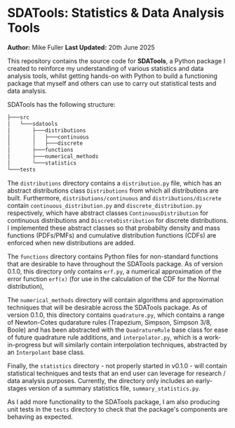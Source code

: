 # SDATools: Statistics & Data Analysis Tools
**Author:** Mike Fuller
**Last Updated:** 20th June 2025

This repository contains the source code for **SDATools**, a Python package I created to reinforce my understanding of various statistics and data analysis tools, whilst getting hands-on with Python to build a functioning package that myself and others can use to carry out statistical tests and data analysis.

SDATools has the following structure:
```bash
├───src
│   └───sdatools
│       ├───distributions
│       │   ├───continuous
│       │   ├───discrete
│       ├───functions
│       ├───numerical_methods
│       └───statistics
└───tests
```

The `distributions` directory contains a `distribution.py` file, which has an abstract distributions class `Distributions` from which all distributions are built. Furthermore, `distributions/continuous` and `distributions/discrete` contain `continuous_distribution.py` and `discrete_distribution.py` respectively, which have abstract classes `ContinuousDistribution` for continuous distributions and `DiscreteDistribution` for discrete distributions. I implemented these abstract classes so that probabilty density and mass functions (PDFs/PMFs) and cumulative distribution functions (CDFs) are enforced when new distributions are added.

The `functions` directory contains Python files for non-standard functions that are desirable to have throughout the SDATools package. As of version 0.1.0, this directory only contains `erf.py`, a numerical approximation of the error function `erf(x)` (for use in the calculation of the CDF for the Normal distribution),

The `numerical_methods` directory will contain algorithms and approximation techniques that will be desirable across the SDATools package. As of version 0.1.0, this directory contains `quadrature.py`, which contains a range of Newton-Cotes qudarature rules (Trapezium, Simpson, Simpson 3/8, Boole) and has been abstracted with the `QuadratureRule` base class for ease of future quadrature rule additions, and `interpolator.py`, which is a work-in-progress but will similarly contain interpolation techniques, abstracted by an `Interpolant` base class.

Finally, the `statistics` directory - not properly started in v0.1.0 - will contain statistical techniques and tests that an end user can leverage for research / data analysis purposes. Currently, the directory only includes an early-stages version of a summary statistics file, `summary_statistics.py`.

As I add more functionality to the SDATools package, I am also producing unit tests in the `tests` directory to check that the package's components are behaving as expected.